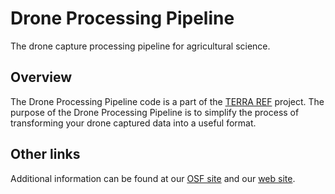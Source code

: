 # Drone Processing Pipeline

The drone capture processing pipeline for agricultural science.

## Overview

The Drone Processing Pipeline code is a part of the [TERRA REF](https://github.com/terraref/drone-pipeline/tree/master) project. 
The purpose of the Drone Processing Pipeline is to simplify the process of transforming your drone captured data into a useful format.

## Other links

Additional information can be found at our [OSF site](https://osf.io/xdkcy/) and our [web site](https://az-digitalag.github.io/Drone-Processing-Pipeline/).
